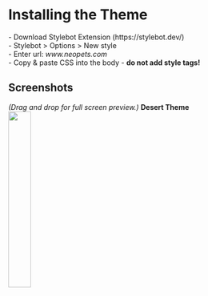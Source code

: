 <h1>Installing the Theme</h1>
<p>
- Download Stylebot Extension (https://stylebot.dev/)
<br>- Stylebot > Options > New style
<br>- Enter url: <i>www.neopets.com</i>
 <br>- Copy & paste CSS into the body - <b>do not add style tags!</b>
<p>
 
<h2>Screenshots</h2>
<i>(Drag and drop for full screen preview.)</i>
<b>Desert Theme</b><br>
<img src="https://i.imgur.com/CTExkcs.png" style="width:30%; height: 30%">
